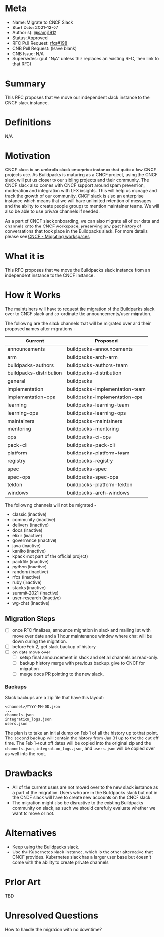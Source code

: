 # Meta
[meta]: #meta
- Name: Migrate to CNCF Slack
- Start Date: 2021-12-07
- Author(s): [@samj1912](https://github.com/samj1912)
- Status: Approved
- RFC Pull Request: [rfcs#198](https://github.com/buildpacks/rfcs/pull/198)
- CNB Pull Request: (leave blank)
- CNB Issue: N/A
- Supersedes: (put "N/A" unless this replaces an existing RFC, then link to that RFC)

# Summary
[summary]: #summary

This RFC proposes that we move our independent slack instance to the CNCF slack instance.

# Definitions
[definitions]: #definitions

N/A

# Motivation
[motivation]: #motivation

CNCF slack is an umbrella slack enterprise instance that quite a few CNCF projects use. As Buildpacks is maturing as a CNCF project, using the CNCF slack will put us closer to our sibling projects and their community. The CNCF slack also comes with CNCF support around spam prevention, moderation and integration with LFX insights. This will help us manage and track the growth of our community. CNCF slack is also an enterprise instance which means that we will have unlimited retention of messages and the ability to create people groups to mention maintainer teams. We will also be able to use private channels if needed.

As a part of CNCF slack onboarding, we can also migrate all of our data and channels onto the CNCF workspace, preserving any past history of conversations that took place in the Buildpacks slack. For more details please see [CNCF - Migrating workspaces](https://slack.com/intl/en-gb/help/articles/217872578-Import-data-from-one-Slack-workspace-to-another)

# What it is
[what-it-is]: #what-it-is

This RFC proposes that we move the Buildpacks slack instance from an independent instance to the CNCF instance.

# How it Works
[how-it-works]: #how-it-works

The maintainers will have to request the migration of the Buildpacks slack over to CNCF slack and co-ordinate the announcements/user migration.

The following are the slack channels that will be migrated over and their proposed names after migrations - 

| Current                 | Proposed                       |
| ----------------------- | ------------------------------ |
| announcements           | buildpacks-announcements       |
| arm                     | buildpacks-arch-arm            |
| buildpacks-authors      | buildpacks-authors-team        |
| buildpacks-distribution | buildpacks-distribution        |
| general                 | buildpacks                     |
| implementation          | buildpacks-implementation-team |
| implementation-ops      | buildpacks-implementation-ops  |
| learning                | buildpacks-learning-team       |
| learning-ops            | buildpacks-learning-ops        |
| maintainers             | buildpacks-maintainers         |
| mentoring               | buildpacks-mentoring           |
| ops                     | buildpacks-ci-ops              |
| pack-cli                | buildpacks-pack-cli            |
| platform                | buildpacks-platform-team       |
| registry                | buildpacks-registry            |
| spec                    | buildpacks-spec                |
| spec-ops                | buildpacks-spec-ops            |
| tekton                  | buildpacks-platform-tekton     |
| windows                 | buildpacks-arch-windows        |

The following channels will not be migrated - 

- classic (inactive)
- community (inactive)
- delivery (inactive)
- docs (inactive)
- elixir (inactive)
- governance (inactive)
- java (inactive)
- kaniko (inactive)
- kpack (not part of the official project)
- packfile (inactive)
- python (inactive)
- random (inactive)
- rfcs (inactive)
- ruby (inactive)
- stacks (inactive)
- summit-2021 (inactive)
- user-research (inactive)
- wg-chat (inactive)
## Migration Steps
* [ ] once RFC finalizes, announce migration in slack and mailing list with move over date and a 1 hour maintenance window where chat will be down during the migration.
* [ ] before Feb 2, get slack backup of history
* [ ] on date move over
  * [ ] setup final announcement in slack and set all channels as read-only.
  * [ ] backup history merge with previous backup, give to CNCF for migration
  * [ ] merge docs PR pointing to the new slack.

### Backups
Slack backups are a zip file that have this layout:
```
<channel>/YYYY-MM-DD.json
...
channels.json
integration_logs.json
users.json
```

The plan is to take an initial dump on Feb 1 of all the history up to that point. The second backup will contain the history from Jan 31 up to the the cut off time. The Feb 1->cut off dates will be copied into the original zip and the `channels.json`, `integration_logs.json`, and `users.json` will be copied over as well into the root.

# Drawbacks
[drawbacks]: #drawbacks

- All of the current users are not moved over to the new slack instance as a part of the migration. Users who are in the Buildpacks slack but not in the CNCF slack will have to create new accounts on the CNCF slack.
- The migration might also be disruptive to the existing Buildpacks community on slack, as such we should carefully evaluate whether we want to move or not.

# Alternatives
[alternatives]: #alternatives

- Keep using the Buildpacks slack.
- Use the Kubernetes slack instance, which is the other alternative that CNCF provides. Kubernetes slack has a larger user base but doesn't come with the ability to create private channels.

# Prior Art
[prior-art]: #prior-art

TBD

# Unresolved Questions
[unresolved-questions]: #unresolved-questions

How to handle the migration with no downtime?
